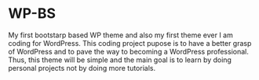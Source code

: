 # WP-BS
My first bootstarp based WP theme and also my first theme ever I am coding for WordPress.
This coding project pupose is to have a better grasp of WordPress and to pave the way to becoming a WordPress professional.
Thus, this theme will be simple and the main goal is to learn by doing personal projects not by doing more tutorials.
